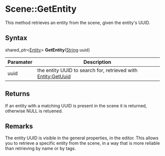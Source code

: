 # Scene::GetEntity

This method retrieves an entity from the scene, given the entity's UUID.

## Syntax

shared_ptr<[Entity](Entity.md)\> **GetEntity**([String](String.md) uuid)

| Paramater | Description |
|---|---|
| uuid | the entity UUID to search for, retrieved with [Entity:GetUuid](Entity_GetUuid.md) |

## Returns

If an entity with a matching UUID is present in the scene it is returned, otherwise NULL is retuened.

## Remarks

The entity UUID is visible in the general properties, in the editor. This allows you to retrieve a specific entity from the scene, in a way that is more reliable than retrieving by name or by tags.
